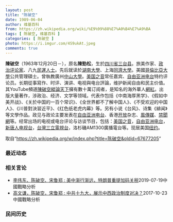 ```yaml
---
layout: post
title: "陈破空"
date: 1989-06-04
author: 维基百科
from: https://zh.wikipedia.org/wiki/%E9%99%88%E7%A0%B4%E7%A9%BA
tags: [ 陈破空, 维基百科 ]
categories: [ 陈破空 ]
photo: https://i.imgur.com/4S9ukAt.jpeg
comments: true
---
```

<div class="mw-parser-output">

<p><b>陳破空</b>（1963年12月20日<span class="useeditintro" title="Template:BLP editintro">－</span>），原名<b>陳勁松</b>，生於<a href="/wiki/%E5%9B%9B%E5%B7%9D%E7%9C%81" title="四川省">四川省</a><a href="/wiki/%E4%B8%89%E5%8F%B0%E5%8E%BF" title="三台县">三台县</a>。旅美作家、<a href="/w/index.php?title=%E6%94%BF%E6%B2%BB%E8%AF%84%E8%AE%BA%E5%AE%B6&amp;action=edit&amp;redlink=1" class="new" title="政治评论家（页面不存在）">政治评论家</a>、八九<a href="/w/index.php?title=%E6%B0%91%E9%81%8B%E4%BA%BA%E5%A3%AB&amp;action=edit&amp;redlink=1" class="new" title="民運人士（页面不存在）">民運人士</a>。先后就读於<a href="/wiki/%E6%B9%96%E5%8D%97%E5%A4%A7%E5%AD%A6" title="湖南大学">湖南大學</a>、上海<a href="/wiki/%E5%90%8C%E6%BF%9F%E5%A4%A7%E5%AD%B8" class="mw-redirect" title="同濟大學">同濟大學</a>。美國<a href="/wiki/%E5%93%A5%E5%80%AB%E6%AF%94%E4%BA%9E%E5%A4%A7%E5%AD%B8" class="mw-redirect" title="哥倫比亞大學">哥倫比亞大學</a>公共管理碩士。曾執教廣州<a href="/wiki/%E4%B8%AD%E5%B1%B1%E5%A4%A7%E5%AD%B8" class="mw-redirect" title="中山大學">中山大學</a>。<a href="/wiki/%E7%BE%8E%E5%9B%BD%E4%B9%8B%E9%9F%B3" title="美国之音">美国之音</a>常任嘉宾、<a href="/wiki/%E8%87%AA%E7%94%B1%E4%BA%9A%E6%B4%B2%E7%94%B5%E5%8F%B0" title="自由亚洲电台">自由亚洲电台</a>特约评论员。长期從事寫作、时评、演讲、电视與电台評論，维护新闻自由和民主价值。其YouTube頻道<a href="/w/index.php?title=%E9%99%B3%E7%A0%B4%E7%A9%BA%E7%B8%B1%E8%AB%96%E5%A4%A9%E4%B8%8B&amp;action=edit&amp;redlink=1" class="new" title="陳破空縱論天下（页面不存在）">陳破空縱論天下</a>擁有數十萬订阅者，是知名的海外華人<a href="/wiki/%E7%B6%B2%E7%B4%85" class="mw-redirect" title="網紅">網紅</a>。出版大量著作，涉政治、经济、文学等领域。代表作包括《中南海厚黑学》、《假如中美开战》、《关於中国的一百个常识》、《全世界都不了解中国人》、《不受欢迎的中国人》、《川普對決習近平》、《红色纸老虎内幕》等。另有小说《台风》、诗集《緋闻》等文學作品。政见与政论主要发表在<a href="/wiki/%E8%87%AA%E7%94%B1%E4%BA%9A%E6%B4%B2%E7%94%B5%E5%8F%B0" title="自由亚洲电台">自由亚洲电台</a>、香港<a href="/wiki/%E9%96%8B%E6%94%BE" title="開放">开放</a>杂志、<a href="/wiki/%E9%A2%A8%E5%82%B3%E5%AA%92" title="風傳媒">風傳媒</a>、<a href="/w/index.php?title=%E7%A6%81%E8%81%9E%E7%B6%B2&amp;action=edit&amp;redlink=1" class="new" title="禁聞網（页面不存在）">禁聞網</a>等。经常出场的电视或电台评论与访谈节目，包括：<a href="/wiki/%E7%BE%8E%E5%9B%BD%E4%B9%8B%E9%9F%B3" title="美国之音">美国之音</a>，<a href="/wiki/%E8%87%AA%E7%94%B1%E4%BA%9A%E6%B4%B2%E7%94%B5%E5%8F%B0" title="自由亚洲电台">自由亚洲电台</a>，<a href="/wiki/%E6%96%B0%E5%94%90%E4%BA%BA%E7%94%B5%E8%A7%86%E5%8F%B0" class="mw-redirect" title="新唐人电视台">新唐人电视台</a>，<a href="/wiki/%E5%8F%B0%E7%81%A3" class="mw-redirect" title="台灣">台灣</a><a href="/wiki/%E4%B8%89%E7%AB%8B%E9%9B%BB%E8%A6%96%E5%8F%B0" class="mw-redirect" title="三立電視台">三立電視台</a>，洛杉磯AM1300廣播電台等。现居美国<a href="/wiki/%E7%BA%BD%E7%BA%A6" title="纽约">纽约</a>。
</p>
</div><noscript><img src="//zh.wikipedia.org/wiki/Special:CentralAutoLogin/start?type=1x1" alt="" title="" width="1" height="1" style="border: none; position: absolute;"></noscript>
<div class="printfooter">取自“<a dir="ltr" href="https://zh.wikipedia.org/w/index.php?title=陈破空&amp;oldid=67677205">https://zh.wikipedia.org/w/index.php?title=陈破空&amp;oldid=67677205</a>”</div><div id="recent-news"><h3>最近动态</h3><ul></ul></div><div id="open-opinion"><h3>相关言论</h3><ul><li><a href="https://nodebe4.github.io/opinion/2019-07-19/%E6%9D%8E%E4%BC%9F%E4%B8%9C-%E9%99%88%E7%A0%B4%E7%A9%BA-%E5%AE%8B%E9%B2%81%E9%83%91-%E7%BE%8E%E4%B8%AD%E6%B8%90%E8%A1%8C%E6%B8%90%E8%BF%9C-%E7%89%B9%E6%9C%97%E6%99%AE%E9%87%8D%E6%8F%90%E5%8A%A0%E7%A0%81%E5%85%B3%E7%A8%8E/" title="">李伟东、陈破空、宋鲁郑 : 美中渐行渐远，特朗普重提加码关税</a><time>2019-07-19</time><a class="tag">中國戰略分析</a></li>
<li><a href="https://nodebe4.github.io/opinion/2017-10-23/%E9%AB%98%E6%96%87%E8%B0%A6-%E9%99%88%E7%A0%B4%E7%A9%BA-%E5%AE%8B%E9%B2%81%E9%83%91-%E4%B8%AD%E5%85%B1%E5%8D%81%E4%B9%9D%E5%A4%A7-%E5%B1%95%E7%A4%BA%E4%B8%AD%E8%A5%BF%E6%94%BF%E6%B2%BB%E5%88%B6%E5%BA%A6%E5%AF%B9%E5%86%B3/" title="高文谦，陈破空，宋鲁郑">高文谦，陈破空，宋鲁郑 : 中共十九大，展示中西政治制度对决？</a><time>2017-10-23</time><a class="tag">中國戰略分析</a></li>
</ul></div><div id="mjls-record"><h3>民间历史</h3><ul></ul></div>